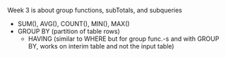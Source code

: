 Week 3 is about group functions, subTotals, and subqueries
- SUM(), AVG(), COUNT(), MIN(), MAX()
- GROUP BY (partition of table rows)
  - HAVING (similar to WHERE but for group func.-s and with GROUP BY, works on interim table and not the input table)
